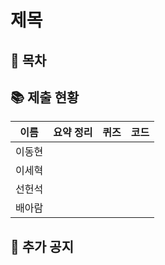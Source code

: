 # 제목

## 📄 목차

## 📚 제출 현황
|이름|요약 정리|퀴즈|코드|
|:---:|:---:|:---:|:---:|
|이동현||||
|이세혁||||
|선헌석||||
|배아람||||

## 📣 추가 공지 